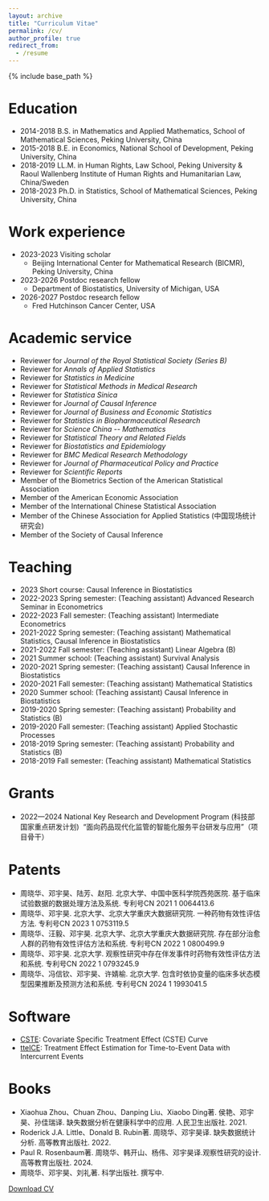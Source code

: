 ```yaml
---
layout: archive
title: "Curriculum Vitae"
permalink: /cv/
author_profile: true
redirect_from:
  - /resume
---
```


{% include base_path %}

Education
======
* 2014-2018 B.S. in Mathematics and Applied Mathematics, School of Mathematical Sciences, Peking University, China
* 2015-2018 B.E. in Economics, National School of Development, Peking University, China
* 2018-2019 LL.M. in Human Rights, Law School, Peking University & Raoul Wallenberg Institute of Human Rights and Humanitarian Law, China/Sweden
* 2018-2023 Ph.D. in Statistics, School of Mathematical Sciences, Peking University, China

Work experience
======
* 2023-2023 Visiting scholar
  * Beijing International Center for Mathematical Research (BICMR), Peking University, China
* 2023-2026 Postdoc research fellow
  * Department of Biostatistics, University of Michigan, USA
* 2026-2027 Postdoc research fellow
  * Fred Hutchinson Cancer Center, USA

Academic service
=====
* Reviewer for <i>Journal of the Royal Statistical Society (Series B)</i>
* Reviewer for <i>Annals of Applied Statistics</i>
* Reviewer for <i>Statistics in Medicine</i>
* Reviewer for <i>Statistical Methods in Medical Research</i>
* Reviewer for <i>Statistica Sinica</i>
* Reviewer for <i>Journal of Causal Inference</i>
* Reviewer for <i>Journal of Business and Economic Statistics</i>
* Reviewer for <i>Statistics in Biopharmaceutical Research</i>
* Reviewer for <i>Science China -- Mathematics</i>
* Reviewer for <i>Statistical Theory and Related Fields</i>
* Reviewer for <i>Biostatistics and Epidemiology</i>
* Reviewer for <i>BMC Medical Research Methodology</i>
* Reviewer for <i>Journal of Pharmaceutical Policy and Practice</i>
* Reviewer for <i>Scientific Reports</i>
* Member of the Biometrics Section of the American Statistical Association
* Member of the American Economic Association
* Member of the International Chinese Statistical Association
* Member of the Chinese Association for Applied Statistics (中国现场统计研究会)
* Member of the Society of Causal Inference

Teaching
=====
* 2023 Short course:         Causal Inference in Biostatistics
* 2022-2023 Spring semester: (Teaching assistant) Advanced Research Seminar in Econometrics
* 2022-2023 Fall semester:   (Teaching assistant) Intermediate Econometrics
* 2021-2022 Spring semester: (Teaching assistant) Mathematical Statistics, Causal Inference in Biostatistics
* 2021-2022 Fall semester:   (Teaching assistant) Linear Algebra (B)
* 2021 Summer school:        (Teaching assistant) Survival Analysis
* 2020-2021 Spring semester: (Teaching assistant) Causal Inference in Biostatistics
* 2020-2021 Fall semester:   (Teaching assistant) Mathematical Statistics
* 2020 Summer school:        (Teaching assistant) Causal Inference in Biostatistics
* 2019-2020 Spring semester: (Teaching assistant) Probability and Statistics (B)
* 2019-2020 Fall semester:   (Teaching assistant) Applied Stochastic Processes
* 2018-2019 Spring semester: (Teaching assistant) Probability and Statistics (B)
* 2018-2019 Fall semester:   (Teaching assistant) Mathematical Statistics

Grants
=====
* 2022—2024 National Key Research and Development Program (科技部国家重点研发计划)  “面向药品现代化监管的智能化服务平台研发与应用”（项目骨干）

Patents
=====
* 周晓华、邓宇昊、陆芳、赵阳. 北京大学、中国中医科学院西苑医院. 基于临床试验数据的数据处理方法及系统. 专利号CN 2021 1 0064413.6
* 周晓华、邓宇昊. 北京大学、北京大学重庆大数据研究院. 一种药物有效性评估方法. 专利号CN 2023 1 0753119.5
* 周晓华、汪毅、邓宇昊. 北京大学、北京大学重庆大数据研究院. 存在部分治愈人群的药物有效性评估方法和系统. 专利号CN 2022 1 0800499.9
* 周晓华、邓宇昊. 北京大学. 观察性研究中存在伴发事件时药物有效性评估方法和系统. 专利号CN 2022 1 0793245.9
* 周晓华、冯信钦、邓宇昊、许婧榆. 北京大学. 包含时依协变量的临床多状态模型因果推断及预测方法和系统. 专利号CN 2024 1 1993041.5

Software
=====
* [CSTE](https://cran.r-project.org/web/packages/CSTE/index.html): Covariate Specific Treatment Effect (CSTE) Curve
* [tteICE](https://cran.r-project.org/web/packages/tteICE/index.html): Treatment Effect Estimation for Time-to-Event Data with Intercurrent Events

Books
=====
* Xiaohua Zhou、Chuan Zhou、Danping Liu、Xiaobo Ding著. 侯艳、邓宇昊、孙佳瑞译. 缺失数据分析在健康科学中的应用. 人民卫生出版社. 2021.
* Roderick J.A. Little、Donald B. Rubin著. 周晓华、邓宇昊译. 缺失数据统计分析. 高等教育出版社. 2022.
* Paul R. Rosenbaum著. 周晓华、韩开山、杨伟、邓宇昊译.观察性研究的设计. 高等教育出版社. 2024.
* 周晓华、邓宇昊、刘礼著. 科学出版社. 撰写中.

[Download CV](../files/YDeng_CV.pdf)

